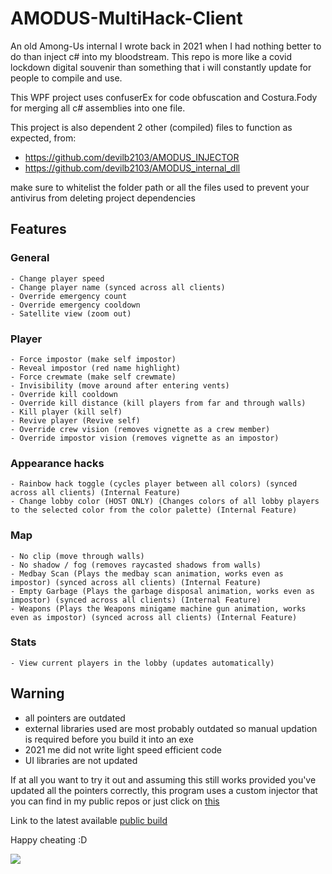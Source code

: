 # AMODUS-MultiHack-Client

An old Among-Us internal I wrote back in 2021 when I had nothing better to do than inject c# into my bloodstream.
This repo is more like a covid lockdown digital souvenir than something that i will constantly update for people to compile and use.

This WPF project uses confuserEx for code obfuscation and Costura.Fody for merging all c# assemblies into one file.

This project is also dependent 2 other (compiled) files to function as expected, from:
- https://github.com/devilb2103/AMODUS_INJECTOR
- https://github.com/devilb2103/AMODUS_internal_dll

make sure to whitelist the folder path or all the files used to prevent your antivirus from deleting project dependencies

## Features
  ### General
    - Change player speed
    - Change player name (synced across all clients)
    - Override emergency count
    - Override emergency cooldown
    - Satellite view (zoom out)
  
  ### Player
    - Force impostor (make self impostor)
    - Reveal impostor (red name highlight)
    - Force crewmate (make self crewmate)
    - Invisibility (move around after entering vents)
    - Override kill cooldown
    - Override kill distance (kill players from far and through walls)
    - Kill player (kill self)
    - Revive player (Revive self)
    - Override crew vision (removes vignette as a crew member)
    - Override impostor vision (removes vignette as an impostor)
  
  ### Appearance hacks
    - Rainbow hack toggle (cycles player between all colors) (synced across all clients) (Internal Feature)
    - Change lobby color (HOST ONLY) (Changes colors of all lobby players to the selected color from the color palette) (Internal Feature)
  
  ### Map
    - No clip (move through walls)
    - No shadow / fog (removes raycasted shadows from walls)
    - Medbay Scan (Plays the medbay scan animation, works even as impostor) (synced across all clients) (Internal Feature)
    - Empty Garbage (Plays the garbage disposal animation, works even as impostor) (synced across all clients) (Internal Feature)
    - Weapons (Plays the Weapons minigame machine gun animation, works even as impostor) (synced across all clients) (Internal Feature)
   
   ### Stats
    - View current players in the lobby (updates automatically)

## Warning
  - all pointers are outdated
  - external libraries used are most probably outdated so manual updation is required before you build it into an exe
  - 2021 me did not write light speed efficient code
  - UI libraries are not updated

If at all you want to try it out and assuming this still works provided you've updated all the pointers correctly, this program uses a custom injector that you can find in my public repos or just click on [this](https://github.com/devilb2103/AMODUS_INJECTOR)

Link to the latest available [public build](https://www.unknowncheats.me/forum/among-us/431341-amodus-multihack-internal.html)

Happy cheating :D

![](https://i.postimg.cc/Ssw9yxn1/image-2022-09-08-122736390.png)

